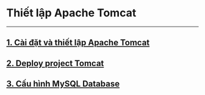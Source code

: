# Thiết lập Apache Tomcat
---
## [1. Cài đặt và thiết lập Apache Tomcat](docs/tomcat-install.md)
## [2. Deploy project Tomcat](docs/deploy-project-tomcat.md)
## [3. Cấu hình MySQL Database](docs/mysql-configure.md)
